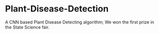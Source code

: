 # Plant-Disease-Detection
A CNN based Plant Disease Detecting algorithm; We won the first prize in the State Science fair.
